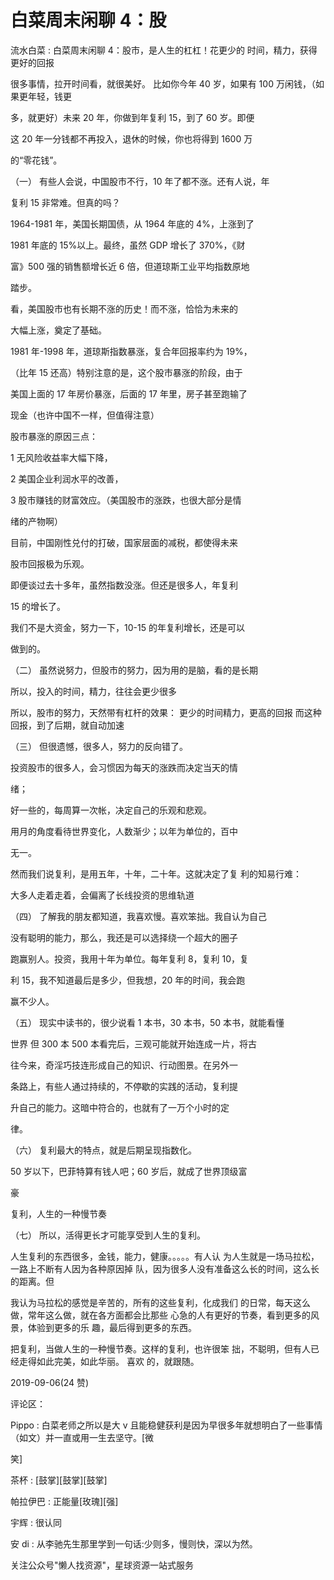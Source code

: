 # 白菜周末闲聊 4：股

流水白菜 : 白菜周末闲聊 4：股市，是人生的杠杠！花更少的 时间，精力，获得更好的回报

很多事情，拉开时间看，就很美好。 比如你今年 40 岁，如果有 100 万闲钱，（如果更年轻，钱更

多，就更好）未来 20 年，你做到年复利 15，到了 60 岁。即便

这 20 年一分钱都不再投入，退休的时候，你也将得到 1600 万

的“零花钱”。

（一） 有些人会说，中国股市不行，10 年了都不涨。还有人说，年

复利 15 非常难。但真的吗？

1964-1981 年，美国长期国债，从 1964 年底的 4%，上涨到了

1981 年底的 15%以上。最终，虽然 GDP 增长了 370%，《财

富》500 强的销售额增长近 6 倍，但道琼斯工业平均指数原地

踏步。

看，美国股市也有长期不涨的历史！而不涨，恰恰为未来的

大幅上涨，奠定了基础。

1981 年-1998 年，道琼斯指数暴涨，复合年回报率约为 19%，

（比年 15 还高）特别注意的是，这个股市暴涨的阶段，由于

美国上面的 17 年房价暴涨，后面的 17 年里，房子甚至跑输了

现金（也许中国不一样，但值得注意）

股市暴涨的原因三点：

1 无风险收益率大幅下降，

2 美国企业利润水平的改善，

3 股市赚钱的财富效应。（美国股市的涨跌，也很大部分是情

绪的产物啊）

目前，中国刚性兑付的打破，国家层面的减税，都使得未来

股市回报极为乐观。

即便谈过去十多年，虽然指数没涨。但还是很多人，年复利

15 的增长了。

我们不是大资金，努力一下，10-15 的年复利增长，还是可以

做到的。

（二） 虽然说努力，但股市的努力，因为用的是脑，看的是长期

所以，投入的时间，精力，往往会更少很多

所以，股市的努力，天然带有杠杆的效果： 更少的时间精力，更高的回报 而这种回报，到了后期，就自动加速

（三） 但很遗憾，很多人，努力的反向错了。

投资股市的很多人，会习惯因为每天的涨跌而决定当天的情

绪；

好一些的，每周算一次帐，决定自己的乐观和悲观。

用月的角度看待世界变化，人数渐少；以年为单位的，百中

无一。

然而我们说复利，是用五年，十年，二十年。这就决定了复 利的知易行难：

大多人走着走着，会偏离了长线投资的思维轨道

（四） 了解我的朋友都知道，我喜欢慢。喜欢笨拙。我自认为自己

没有聪明的能力，那么，我还是可以选择绕一个超大的圈子

跑赢别人。投资，我用十年为单位。每年复利 8，复利 10，复

利 15，我不知道最后是多少，但我想，20 年的时间，我会跑

赢不少人。

（五） 现实中读书的，很少说看 1 本书，30 本书，50 本书，就能看懂

世界 但 300 本 500 本看完后，三观可能就开始连成一片，将古

往今来，奇淫巧技连形成自己的知识、行动图景。在另外一

条路上，有些人通过持续的，不停歇的实践的活动，复利提

升自己的能力。这暗中符合的，也就有了一万个小时的定

律。

（六） 复利最大的特点，就是后期呈现指数化。

50 岁以下，巴菲特算有钱人吧；60 岁后，就成了世界顶级富

豪

复利，人生的一种慢节奏

（七） 所以，活得更长才可能享受到人生的复利。

人生复利的东西很多，金钱，能力，健康。。。。。有人认 为人生就是一场马拉松，一路上不断有人因为各种原因掉 队，因为很多人没有准备这么长的时间，这么长的距离。但

我认为马拉松的感觉是辛苦的，所有的这些复利，化成我们 的日常，每天这么做，常年这么做，就在各方面都会比那些 心急的人有更好的节奏，看到更多的风景，体验到更多的乐 趣，最后得到更多的东西。

把复利，当做人生的一种慢节奏。这样的复利，也许很笨 拙，不聪明，但有人已经走得如此完美，如此华丽。 喜欢 的，就跟随。

2019-09-06(24 赞)

评论区：

Pippo : 白菜老师之所以是大 v 且能稳健获利是因为早很多年就想明白了一些事情（如文）并一直或用一生去坚守。[微

笑]

茶杯 : [鼓掌][鼓掌][鼓掌]

帕拉伊巴 : 正能量[玫瑰][强]

宇辉 : 很认同

安 di : 从李驰先生那里学到一句话:少则多，慢则快，深以为然。

关注公众号"懒人找资源"，星球资源一站式服务
